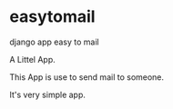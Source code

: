 easytomail
===============

django app easy to mail

A Littel App.

This App is use to send mail to someone.

It's very simple app.